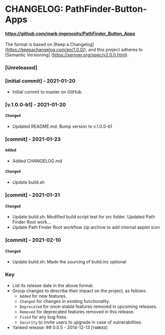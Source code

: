 # CHANGELOG: PathFinder-Button-Apps
#### https://github.com/mark-ingenosity/PathFinder_Button_Apps

The format is based on [Keep a Changelog] (https://keepachangelog.com/en/1.0.0/), and this project adheres to [Semantic Versioning] (https://semver.org/spec/v2.0.0.html).

### [Unreleased]



### [initial commit] - 2021-01-20

- Initial commit to master on GitHub.

### [v.1.0.0-b1] - 2021-01-20

#### `Changed`

- Updated README.md. Bump version to v.1.0.0-b1

### [commit] - 2021-01-23

#### `Added`

- Added CHANGELOG.md

#### `Changed`

- Update build.sh

### [commit] - 2021-01-31

#### `Changed`

- Update build.sh: Modified build script test for src folder. Updated Path Finder Root work…
- Update Path Finder Root workflow zip archive to add internal applet icon

### [commit] - 2021-02-10

#### `Changed`

- Update build.sh: Made the sourcing of build.inc optional



### Key ###

- List its release date in the above format.
- Group changes to describe their impact on the project, as follows:
	- `Added` for new features.
	- `Changed` for changes in existing functionality.
	- `Deprecated` for once-stable features removed in upcoming releases.
	- `Removed` for deprecated features removed in this release.
	- `Fixed` for any bug fixes.
	- `Security` to invite users to upgrade in case of vulnerabilities.
- Yanked release: ## 0.0.5 - 2014-12-13 [`YANKED`]